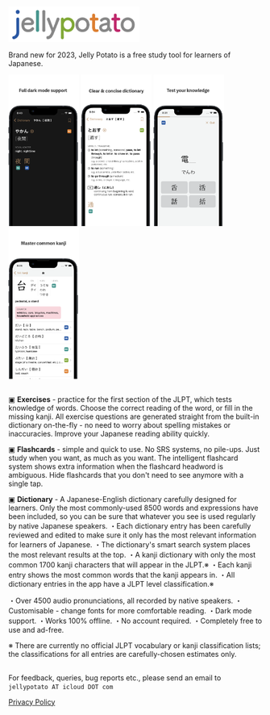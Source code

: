 <picture>
  <img alt="jellypotato logo" src="jellypotatologoheader.png" width="260" height="70">
</picture>

Brand new for 2023, Jelly Potato is a free study tool for learners of Japanese.

<picture>
  <img alt="screenshot 1" src="appstore_darkmode_65.png" width="140" height="300">
</picture>
<picture>
  <img alt="screenshot 2" src="appstore_dictionary_65.png" width="140" height="300">
</picture>
<picture>
  <img alt="screenshot 2" src="appstore_exercise_65.png" width="140" height="300">
</picture>
<picture>
  <img alt="screenshot 2" src="appstore_kanji_65.png" width="140" height="300">
</picture>

##

▣ **Exercises** - practice for the first section of the JLPT, which tests knowledge of words.
Choose the correct reading of the word, or fill in the missing kanji. 
All exercise questions are generated straight from the built-in dictionary on-the-fly - no need to worry about spelling mistakes or inaccuracies. Improve your Japanese reading ability quickly.

▣ **Flashcards** - simple and quick to use. No SRS systems, no pile-ups. Just study when you want, as much as you want.
The intelligent flashcard system shows extra information when the flashcard headword is ambiguous. 
Hide flashcards that you don't need to see anymore with a single tap.

▣ **Dictionary** - A Japanese-English dictionary carefully designed for learners. 
Only the most commonly-used 8500 words and expressions have been included, so you can be sure that whatever you see is used regularly by native Japanese speakers.
・Each dictionary entry has been carefully reviewed and edited to make sure it only has the most relevant information for learners of Japanese.
・The dictionary's smart search system places the most relevant results at the top.
・A kanji dictionary with only the most common 1700 kanji characters that will appear in the JLPT.※ 
・Each kanji entry shows the most common words that the kanji appears in.
・All dictionary entries in the app have a JLPT level classification.※

・Over 4500 audio pronunciations, all recorded by native speakers.
・Customisable - change fonts for more comfortable reading.
・Dark mode support.
・Works 100% offline.
・No account required.
・Completely free to use and ad-free.

※ There are currently no official JLPT vocabulary or kanji classification lists; the classifications for all entries are carefully-chosen estimates only.

##

For feedback, queries, bug reports etc., please send an email to `jellypotato AT icloud DOT com`

[Privacy Policy](privacypolicy.md)
